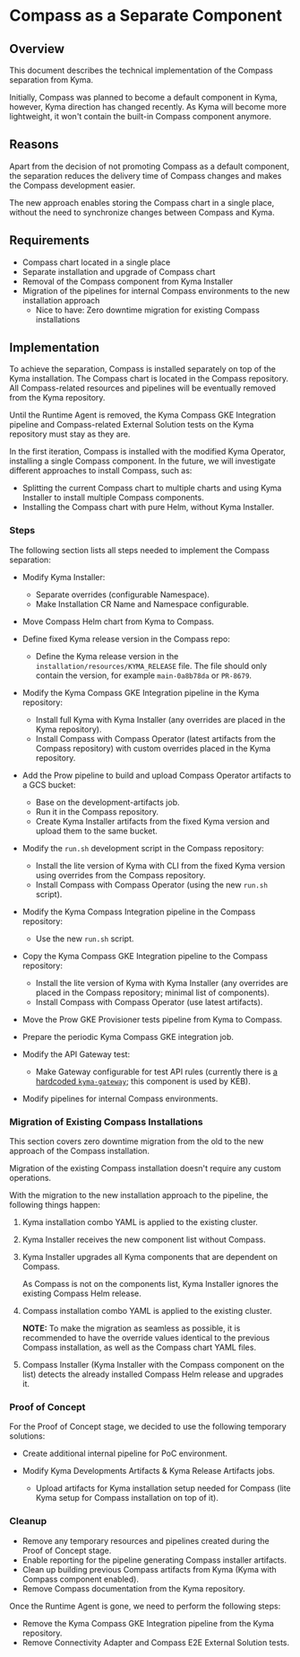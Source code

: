 # Compass as a Separate Component

## Overview

This document describes the technical implementation of the Compass separation from Kyma.

Initially, Compass was planned to become a default component in Kyma, however, Kyma direction has changed recently. As Kyma will become more lightweight, it won't contain the built-in Compass component anymore.

## Reasons

Apart from the decision of not promoting Compass as a default component, the separation reduces the delivery time of Compass changes and makes the Compass development easier.

The new approach enables storing the Compass chart in a single place, without the need to synchronize changes between Compass and Kyma.

## Requirements

- Compass chart located in a single place
- Separate installation and upgrade of Compass chart
- Removal of the Compass component from Kyma Installer
- Migration of the pipelines for internal Compass environments to the new installation approach
  - Nice to have: Zero downtime migration for existing Compass installations

## Implementation

To achieve the separation, Compass is installed separately on top of the Kyma installation. The Compass chart is located in the Compass repository. All Compass-related resources and pipelines will be eventually removed from the Kyma repository.

Until the Runtime Agent is removed, the Kyma Compass GKE Integration pipeline and Compass-related External Solution tests on the Kyma repository must stay as they are.

In the first iteration, Compass is installed with the modified Kyma Operator, installing a single Compass component. In the future, we will investigate different approaches to install Compass, such as:

- Splitting the current Compass chart to multiple charts and using Kyma Installer to install multiple Compass components.
- Installing the Compass chart with pure Helm, without Kyma Installer.

### Steps

The following section lists all steps needed to implement the Compass separation:

- Modify Kyma Installer:

  - Separate overrides (configurable Namespace).
  - Make Installation CR Name and Namespace configurable.

- Move Compass Helm chart from Kyma to Compass.

- Define fixed Kyma release version in the Compass repo:

  - Define the Kyma release version in the `installation/resources/KYMA_RELEASE` file. The file should only contain the version, for example `main-0a8b78da` or `PR-8679`.

- Modify the Kyma Compass GKE Integration pipeline in the Kyma repository:

  - Install full Kyma with Kyma Installer (any overrides are placed in the Kyma repository).
  - Install Compass with Compass Operator (latest artifacts from the Compass repository) with custom overrides placed in the Kyma repository.

- Add the Prow pipeline to build and upload Compass Operator artifacts to a GCS bucket:

  - Base on the development-artifacts job.
  - Run it in the Compass repository.
  - Create Kyma Installer artifacts from the fixed Kyma version and upload them to the same bucket.

- Modify the `run.sh` development script in the Compass repository:

  - Install the lite version of Kyma with CLI from the fixed Kyma version using overrides from the Compass repository.
  - Install Compass with Compass Operator (using the new `run.sh` script).

- Modify the Kyma Compass Integration pipeline in the Compass repository:

  - Use the new `run.sh` script.

- Copy the Kyma Compass GKE Integration pipeline to the Compass repository:

  - Install the lite version of Kyma with Kyma Installer (any overrides are placed in the Compass repository; minimal list of components).
  - Install Compass with Compass Operator (use latest artifacts).

- Move the Prow GKE Provisioner tests pipeline from Kyma to Compass.

- Prepare the periodic Kyma Compass GKE integration job.

- Modify the API Gateway test:

  - Make Gateway configurable for test API rules (currently there is [a hardcoded `kyma-gateway`](https://github.com/kyma-project/kyma/blob/main/tests/integration/api-gateway/gateway-tests/manifests/no_access_strategy.yaml#L11); this component is used by KEB).

- Modify pipelines for internal Compass environments.

### Migration of Existing Compass Installations

This section covers zero downtime migration from the old to the new approach of the Compass installation.

Migration of the existing Compass installation doesn't require any custom operations.

With the migration to the new installation approach to the pipeline, the following things happen:

1. Kyma installation combo YAML is applied to the existing cluster.
1. Kyma Installer receives the new component list without Compass.
1. Kyma Installer upgrades all Kyma components that are dependent on Compass.

   As Compass is not on the components list, Kyma Installer ignores the existing Compass Helm release.

1. Compass installation combo YAML is applied to the existing cluster.

   **NOTE:** To make the migration as seamless as possible, it is recommended to have the override values identical to the previous Compass installation, as well as the Compass chart YAML files.

1. Compass Installer (Kyma Installer with the Compass component on the list) detects the already installed Compass Helm release and upgrades it.

### Proof of Concept

For the Proof of Concept stage, we decided to use the following temporary solutions:

- Create additional internal pipeline for PoC environment.

- Modify Kyma Developments Artifacts & Kyma Release Artifacts jobs.

  - Upload artifacts for Kyma installation setup needed for Compass (lite Kyma setup for Compass installation on top of it).

### Cleanup

- Remove any temporary resources and pipelines created during the Proof of Concept stage.
- Enable reporting for the pipeline generating Compass installer artifacts.
- Clean up building previous Compass artifacts from Kyma (Kyma with Compass component enabled).
- Remove Compass documentation from the Kyma repository.

Once the Runtime Agent is gone, we need to perform the following steps:

- Remove the Kyma Compass GKE Integration pipeline from the Kyma repository.
- Remove Connectivity Adapter and Compass E2E External Solution tests.
